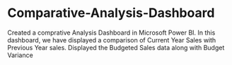 # Comparative-Analysis-Dashboard
Created a comprative Analysis Dashboard in Microsoft Power BI. In this dashboard, we have displayed a comparison of
Current Year Sales with Previous Year sales. Displayed the Budgeted Sales data along with Budget Variance
